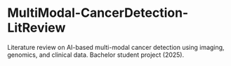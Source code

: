 # MultiModal-CancerDetection-LitReview
Literature review on AI-based multi-modal cancer detection using imaging, genomics, and clinical data. Bachelor student project (2025).
